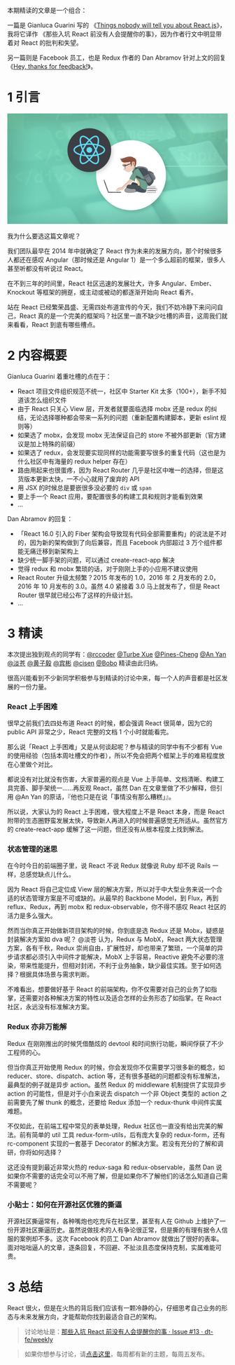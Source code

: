 本期精读的文章是一个组合：

一篇是 Gianluca Guarini 写的 《[Things nobody will tell you about React.js](https://medium.com/@gianluca.guarini/things-nobody-will-tell-you-about-react-js-3a373c1b03b4)》，我将它译作 《那些入坑 React 前没有人会提醒你的事》，因为作者行文中明显带着对 React 的批判和失望。

另一篇则是 Facebook 员工，也是 Redux 作者的 Dan Abramov 针对上文的回复 《[Hey, thanks for feedback!](https://medium.com/@dan_abramov/hey-thanks-for-feedback-bf9502689ca4)》。

# 1 引言

<img src="assets/8/react.jpg" alt="logo" />

我为什么要选这篇文章呢？

我们团队最早在 2014 年中就确定了 React 作为未来的发展方向，那个时候很多人都还在感叹 Angular（那时候还是 Angular 1）是一个多么超前的框架，很多人甚至听都没有听说过 React。

在不到三年的时间里，React 社区迅速的发展壮大，许多 Angular、Ember、Knockout 等框架的拥趸，或主动或被动的都逐渐开始向 React 看齐。

站在 React 已经繁荣昌盛、无需四处布道宣传的今天，我们不妨冷静下来问问自己，React 真的是一个完美的框架吗？社区里一直不缺少吐槽的声音，这周我们就来看看，React 到底有哪些槽点。


# 2 内容概要

Gianluca Guarini 着重吐槽的点在于：

 - React 项目文件组织规范不统一，社区中 Starter Kit 太多（100+），新手不知道该怎么组织文件
 - 由于 React 只关心 View 层，开发者就要面临选择 mobx 还是 redux 的纠结，无论选择哪种都会带来一系列的问题（重新配置构建脚本，更新 eslint 规则等）
 - 如果选了 mobx，会发现 mobx 无法保证自己的 store 不被外部更新（官方建议是加上特殊的前缀）
 - 如果选了 redux，会发现要实现同样的功能需要写很多的重复代码（这也是为什么社区中有海量的 redux helper 存在）
 - 路由用起来也很蛋疼，因为 React Router 几乎是社区中唯一的选择，但是这货版本更新太快，一不小心就用了废弃的 API
 - 用 JSX 的时候总是要嵌很多没必要的 `div` 或 `span`
 - 要上手一个 React 应用，要配置很多的构建工具和规则才能看到效果
 - ...

Dan Abramov 的回复：

 - 「React 16.0 引入的 Fiber 架构会导致现有代码全部需要重构」的说法是不对的，因为新的架构做到了向后兼容，而且 Facebook 内部超过 3 万个组件都能无痛迁移到新架构上
 - 缺少统一脚手架的问题，可以通过 create-react-app 解决
 - 觉得 redux 和 mobx 繁琐的话，对于刚刚上手的小应用不建议使用
 - React Router 升级太频繁？2015 年发布的 1.0，2016 年 2 月发布的 2.0，2016 年 10 月发布的 3.0。虽然 4.0 紧接着 3.0 马上就发布了，但是 React Router 很早就已经公布了这样的升级计划。
 - ...


# 3 精读

本次提出独到观点的同学有：[@rccoder](https://www.zhihu.com/people/rccoder/answers)  [@Turbe Xue](https://www.zhihu.com/people/turbe-xue) [@Pines-Cheng](https://github.com/Pines-Cheng) [@An Yan](https://github.com/jin5354) [@淡苍](https://www.zhihu.com/people/5ac53c9c0484e83672e1c1716bdf0ff9)  [@黄子毅](https://www.zhihu.com/people/3ec85a04bc9eaa35b1830874cc463a52) [@宾彬](https://www.zhihu.com/people/twobin/pins/posts) [@cisen](https://github.com/cisen) [@Bobo](https://github.com/ybning) 精读由此归纳。

很高兴能看到不少新同学积极参与到精读的讨论中来，每一个人的声音都是社区发展的一份力量。

### React 上手困难

很早之前我们去四处布道 React 的时候，都会强调 React 很简单，因为它的 public API 非常之少，React 完整的文档 1 个小时就能看完。

那么说「React 上手困难」又是从何谈起呢？参与精读的同学中有不少都有 Vue 的使用经验（包括本周吐槽文的作者），所以不免会把两个框架上手的难易程度放在心里做个对比。

都说没有对比就没有伤害，大家普遍的观点是 Vue 上手简单、文档清晰、构建工具完善、脚手架统一……再反观 React，虽然 Dan 在文章里做了不少解释，但引用 @An Yan 的原话，『他也只是在说「事情没有那么糟糕」』。

所以说，大家认为的 React 上手困难，很大程度上不是 React 本身，而是 React 附带的生态圈野蛮发展太快，导致新人再进入的时候普遍感觉无所适从。虽然官方的 create-react-app 缓解了这一问题，但还没有从根本程度上找到解法。

### 状态管理的迷思

在今时今日的前端圈子里，说 React 不说 Redux 就像说 Ruby 却不说 Rails 一样，总感觉缺点儿什么。

因为 React 将自己定位成 View 层的解决方案，所以对于中大型业务来说一个合适的状态管理方案是不可或缺的。从最早的 Backbone Model，到 Flux，再到 reflux、Redux，再到 mobx 和 redux-observable，你不得不感叹 React 社区的活力是多么强大。

然而当你真正开始做新项目架构的时候，你到底是选 Redux 还是 Mobx，疑惑是封装解决方案如 dva 呢？ @淡苍 认为，Redux 与 MobX，React 两大状态管理方案，各有千秋，Redux 崇尚自由，扩展性好，却也带来了繁琐，一个简单的异步请求都必须引入中间件才能解决，MobX 上手容易，Reactive 避免不必要的渲染，带来性能提升，但相对封闭，不利于业务抽象，缺少最佳实践。至于如何选择？根据具体场景与需求判断。

不难看出，想要做好基于 React 的前端架构，你不仅需要对自己的业务了如指掌，还需要对各种解决方案的特性以及适合怎样的业务形态了如指掌。在 React 社区，永远没有标准解决方案。

### Redux 亦非万能解

Redux 在刚刚推出的时候凭借酷炫的 devtool 和时间旅行功能，瞬间俘获了不少工程师的心。

但当你真正开始使用 Redux 的时候，你会发现你不仅需要学习很多新的概念，如 reducer、store、dispatch、action 等，还有很多基础的问题都没有标准解法，最典型的例子就是异步 action。虽然 Redux 的 middleware 机制提供了实现异步 action 的可能性，但是对于小白来说去 dispatch 一个非 Object 类型的 action 之前需要先了解 thunk 的概念，还要给 Redux 添加一个 redux-thunk 中间件实属难题。

不仅如此，在前端工程中常见的表单处理，Redux 社区也一直没有给出完美的解法。前有简单的 util 工具 redux-form-utils，后有庞大复杂的 redux-form，还有 rc-component 实现的一套基于 Decorator 的解决方案。若没有充分的了解和调研，你将如何选择？

这还没有提到最近非常火热的 redux-saga 和 redux-observable，虽然 Dan 说如果你不需要的话完全可以不用了解，但是如果你不了解他们的话怎么知道自己需不需要呢？

### 小贴士：如何在开源社区优雅的撕逼

开源社区撕逼常有，各种嘴炮也吃充斥在社区里，甚至有人在 Github 上维护了一份开源社区撕逼历史。虽然说做技术的人有争论很正常，但是撕的有理有据令人信服的案例却不多。这次 Facebook 的员工 Dan Abramov 就做出了很好的表率。面对咄咄逼人的文章，逐条回复，不回避、不扯淡且态度保持克制，实属难能可贵。

# 3 总结

React 很火，但是在火热的背后我们应该有一颗冷静的心，仔细思考自己业务的形态与未来发展方向，才能帮助你找到最适合自己的架构。


> 讨论地址是：[那些入坑 React 前没有人会提醒你的事 · Issue #13 · dt-fe/weekly](http://link.zhihu.com/?target=https%3A//github.com/dt-fe/weekly/issues/13)

> 如果你想参与讨论，请[点击这里](https://github.com/dt-fe/weekly)，每周都有新的主题，每周五发布。
